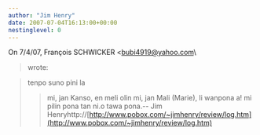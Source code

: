```yaml
---
author: "Jim Henry"
date: 2007-07-04T16:13:00+00:00
nestinglevel: 0
---
```

On 7/4/07, François SCHWICKER <[bubi4919@yahoo.com](mailto://bubi4919@yahoo.com)\
> wrote:

> tenpo suno pini la
>> mi, jan Kanso, en meli olin mi, jan Mali (Marie),
>> li wanpona a! mi pilin pona tan ni.o tawa pona.--
Jim Henryhttp://[http://www.pobox.com/~jimhenry/review/log.htm](http://www.pobox.com/~jimhenry/review/log.htm)